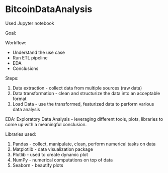 # BitcoinDataAnalysis
Used Jupyter notebook

Goal: 

Workflow: 
- Understand the use case
- Run ETL pipeline
- EDA
- Conclusions

Steps: 
1. Data extraction - collect data from multiple sources (raw data)
2. Data transformation - clean and structurize the data into an acceptable format
3. Load Data - use the transformed, featurized data to perform various data analysis

EDA: Exploratory Data Analysis - leveraging different tools, plots, libraries to come up with a meaningful conclusion. 

Libraries used: 
1. Pandas - collect, manipulate, clean, perform numerical tasks on data
2. Matplotlib - data visualization package
3. Plotlib - used to create dynamic plot
4. NumPy - numerical computations on top of data
5. Seaborn - beautify plots 
